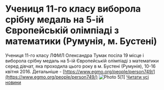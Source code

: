 # Учениця 11-го класу виборола срібну медаль на 5-ій Європейській олімпіаді з математики (Румунія, м. Бустені)
Учениця 11-го класу ЛФМЛ Олександра Тумак посіла 19 місце і виборола срібну медаль на 5-ій Європейській олімпіаді з математики серед дівчат, яка проходила цього року в м. Бустені (Румунія), 10-16 квітня 2016.
Детальніше - [https://www.egmo.org/people/person749/](https://www.egmo.org/people/person749/)
![Photo 5[1]](/images/учениця-11-го-класу-виборола-срібну-медаль-на-5-ій/photo5-1_312x407.jpg)
[Читати усі новини](/news)

